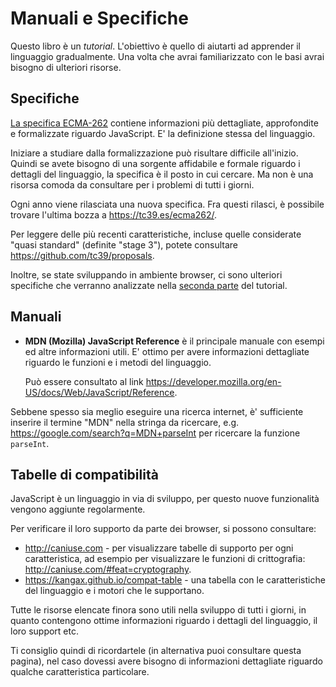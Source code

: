 
# Manuali e Specifiche

Questo libro è un *tutorial*. L'obiettivo è quello di aiutarti ad apprender il linguaggio gradualmente. Una volta che avrai familiarizzato con le basi avrai bisogno di ulteriori risorse.

## Specifiche

[La specifica ECMA-262](https://www.ecma-international.org/publications/standards/Ecma-262.htm) contiene informazioni più dettagliate, approfondite e formalizzate riguardo JavaScript. E' la definizione stessa del linguaggio.

Iniziare a studiare dalla formalizzazione può risultare difficile all'inizio. Quindi se avete bisogno di una sorgente affidabile e formale riguardo i dettagli del linguaggio, la specifica è il posto in cui cercare. Ma non è una risorsa comoda da consultare per i problemi di tutti i giorni.

Ogni anno viene rilasciata una nuova specifica. Fra questi rilasci, è possibile trovare l'ultima bozza a <https://tc39.es/ecma262/>.

Per leggere delle più recenti caratteristiche, incluse quelle considerate "quasi standard" (definite "stage 3"), potete consultare <https://github.com/tc39/proposals>.

Inoltre, se state sviluppando in ambiente browser, ci sono ulteriori specifiche che verranno analizzate nella [seconda parte](info:browser-environment) del tutorial.

## Manuali


- **MDN (Mozilla) JavaScript Reference** è il principale manuale con esempi ed altre informazioni utili. E' ottimo per avere informazioni dettagliate riguardo le funzioni e i metodi del linguaggio.

    Può essere consultato al link <https://developer.mozilla.org/en-US/docs/Web/JavaScript/Reference>.

Sebbene spesso sia meglio eseguire una ricerca internet, è' sufficiente inserire il termine "MDN" nella stringa da ricercare, e.g. <https://google.com/search?q=MDN+parseInt> per ricercare la funzione `parseInt`.


## Tabelle di compatibilità

JavaScript è un linguaggio in via di sviluppo, per questo nuove funzionalità vengono aggiunte regolarmente.

Per verificare il loro supporto da parte dei browser, si possono consultare:

- <http://caniuse.com> - per visualizzare tabelle di supporto per ogni caratteristica, ad esempio per visualizzare le funzioni di crittografia: <http://caniuse.com/#feat=cryptography>.
- <https://kangax.github.io/compat-table> - una tabella con le caratteristiche del linguaggio e i motori che le supportano.

Tutte le risorse elencate finora sono utili nella sviluppo di tutti i giorni, in quanto contengono ottime informazioni riguardo i dettagli del linguaggio, il loro support etc.

Ti consiglio quindi di ricordartele (in alternativa puoi consultare questa pagina), nel caso dovessi avere bisogno di informazioni dettagliate riguardo qualche caratteristica particolare.
